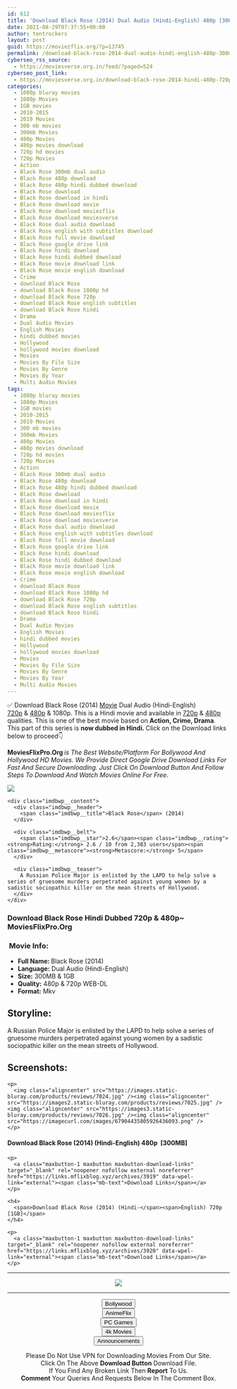 ```yaml
---
id: 612
title: 'Download Black Rose (2014) Dual Audio (Hindi-English) 480p [300MB] || 720p [1GBB]'
date: 2021-08-29T07:37:55+00:00
author: tentrockers
layout: post
guid: https://moviezflix.org/?p=13745
permalink: /download-black-rose-2014-dual-audio-hindi-english-480p-300mb-720p-1gbb/
cyberseo_rss_source:
  - https://moviesverse.org.in/feed/?paged=524
cyberseo_post_link:
  - https://moviesverse.org.in/download-black-rose-2014-hindi-480p-720p/
categories:
  - 1080p bluray movies
  - 1080p Movies
  - 1GB movies
  - 2010-2015
  - 2019 Movies
  - 300 mb movies
  - 300mb Movies
  - 480p Movies
  - 480p movies download
  - 720p hd movies
  - 720p Movies
  - Action
  - Black Rose 300mb dual audio
  - Black Rose 480p download
  - Black Rose 480p hindi dubbed download
  - Black Rose download
  - Black Rose download in hindi
  - Black Rose download movie
  - Black Rose download moviesflix
  - Black Rose download moviesverse
  - Black Rose dual audio download
  - Black Rose english with subtitles download
  - Black Rose full movie download
  - Black Rose google drive link
  - Black Rose hindi download
  - Black Rose hindi dubbed download
  - Black Rose movie download link
  - Black Rose movie english download
  - Crime
  - download Black Rose
  - download Black Rose 1080p hd
  - download Black Rose 720p
  - download Black Rose english subtitles
  - download Black Rose hindi
  - Drama
  - Dual Audio Movies
  - English Movies
  - hindi dubbed movies
  - Hollywood
  - hollywood movies download
  - Movies
  - Movies By File Size
  - Movies By Genre
  - Movies By Year
  - Multi Audio Movies
tags:
  - 1080p bluray movies
  - 1080p Movies
  - 1GB movies
  - 2010-2015
  - 2019 Movies
  - 300 mb movies
  - 300mb Movies
  - 480p Movies
  - 480p movies download
  - 720p hd movies
  - 720p Movies
  - Action
  - Black Rose 300mb dual audio
  - Black Rose 480p download
  - Black Rose 480p hindi dubbed download
  - Black Rose download
  - Black Rose download in hindi
  - Black Rose download movie
  - Black Rose download moviesflix
  - Black Rose download moviesverse
  - Black Rose dual audio download
  - Black Rose english with subtitles download
  - Black Rose full movie download
  - Black Rose google drive link
  - Black Rose hindi download
  - Black Rose hindi dubbed download
  - Black Rose movie download link
  - Black Rose movie english download
  - Crime
  - download Black Rose
  - download Black Rose 1080p hd
  - download Black Rose 720p
  - download Black Rose english subtitles
  - download Black Rose hindi
  - Drama
  - Dual Audio Movies
  - English Movies
  - hindi dubbed movies
  - Hollywood
  - hollywood movies download
  - Movies
  - Movies By File Size
  - Movies By Genre
  - Movies By Year
  - Multi Audio Movies
---
```

<div class="thecontent clearfix">
  <p>
    ✅ Download Black Rose (2014) <a href="https://moviesverse.org.in/category/movies/" data-wpel-link="internal">Movie</a> Dual Audio (Hindi-English) <a href="https://moviesverse.org.in/720p-movies/" data-wpel-link="internal">720p</a>&nbsp;&&nbsp;<a href="https://moviesverse.org.in/480p-movies/" data-wpel-link="internal">480p</a> & 1080p. This is a Hindi movie and available in <a href="https://moviesverse.org.in/720p-movies/" data-wpel-link="internal">720p</a>&nbsp;&&nbsp;<a href="https://moviesverse.org.in/480p-movies/" data-wpel-link="internal">480p</a> qualities. This is one of the best movie based on <strong>Action, Crime, Drama</strong>. This part of this series is <strong>now dubbed in <span>Hindi.&nbsp;</span></strong><span>Click on the Download links below to proceed👇</span>
  </p>
  
  <p>
    <strong><span>MoviesFlixPro.Org&nbsp;</span></strong><em>is The Best Website/Platform For Bollywood And Hollywood HD Movies. We Provide Direct Google Drive Download Links For Fast And Secure Downloading. Just Click On Download Button And Follow Steps To&nbsp;Download And Watch Movies Online For Free.</em>
  </p>
  
  <div class="imdbwp imdbwp--movie dark">
    <div class="imdbwp__thumb">
      <a class="imdbwp__link" target="_blank" title="Black Rose" href="https://www.imdb.com/title/tt3266724/" rel="nofollow external noopener noreferrer" data-wpel-link="external"><img class="imdbwp__img" src="https://m.media-amazon.com/images/M/MV5BY2JhOGZkMmMtNTEwNy00YWYyLWExMjAtZDY2YWZjMjgzMjNhXkEyXkFqcGdeQXVyMzQwMTY2Nzk@._V1_SX300.jpg" /></a>
    </div>
    
    <div class="imdbwp__content">
      <div class="imdbwp__header">
        <span class="imdbwp__title">Black Rose</span> (2014)
      </div>
      
      <div class="imdbwp__belt">
        <span class="imdbwp__star">2.6</span><span class="imdbwp__rating"><strong>Rating:</strong> 2.6 / 10 from 2,383 users</span><span class="imdbwp__metascore"><strong>Metascore:</strong> 5</span>
      </div>
      
      <div class="imdbwp__teaser">
        A Russian Police Major is enlisted by the LAPD to help solve a series of gruesome murders perpetrated against young women by a sadistic sociopathic killer on the mean streets of Hollywood.
      </div>
    </div>
  </div>
  
  <h3>
    <span>Download Black Rose Hindi Dubbed 720p & 480p~ MoviesFlixPro.Org</span>
  </h3>
  
  <h3>
    <span>&nbsp;Movie Info:&nbsp;</span>
  </h3>
  
  <ul>
    <li>
      <strong>Full Name: </strong>Black Rose (2014)
    </li>
    <li>
      <strong>Language:</strong> Dual Audio (Hindi-English)
    </li>
    <li>
      <strong>Size:</strong> 300MB & 1GB
    </li>
    <li>
      <strong>Quality:</strong> 480p & 720p WEB-DL
    </li>
    <li>
      <strong>Format:</strong>&nbsp;Mkv
    </li>
  </ul>
  
  <h2>
    <span>Storyline:</span>
  </h2>
  
  <p>
    A Russian Police Major is enlisted by the LAPD to help solve a series of gruesome murders perpetrated against young women by a sadistic sociopathic killer on the mean streets of Hollywood.
  </p>
  
  <div class="summary_text">
    <h2>
      <span>Screenshots:</span>
    </h2>
    
    <p>
      <img class="aligncenter" src="https://images.static-bluray.com/products/reviews/7024.jpg" /><img class="aligncenter" src="https://images2.static-bluray.com/products/reviews/7025.jpg" /><img class="aligncenter" src="https://images3.static-bluray.com/products/reviews/7026.jpg" /><img class="aligncenter" src="https://imagecurl.com/images/67904435805926436093.png" />
    </p>
  </div>
  
  <div class="inline canwrap">
    <h4>
      <span>Download Black Rose (2014) (Hindi-English) </span><span>480p&nbsp; [300MB]</span>
    </h4>
    
    <p>
      <a class="maxbutton-1 maxbutton maxbutton-download-links" target="_blank" rel="noopener nofollow external noreferrer" href="https://links.mflixblog.xyz/archives/3919" data-wpel-link="external"><span class="mb-text">Download Links</span></a>
    </p>
    
    <h4>
      <span>Download Black Rose (2014) (Hindi-</span><span>English) 720p [1GB]</span>
    </h4>
    
    <p>
      <a class="maxbutton-1 maxbutton maxbutton-download-links" target="_blank" rel="noopener nofollow external noreferrer" href="https://links.mflixblog.xyz/archives/3920" data-wpel-link="external"><span class="mb-text">Download Links</span></a>
    </p>
  </div>
</div>

<center>
  </p> 
  
  <hr />
  
  <p>
    <a href="http://gdrivepro.xyz/join.php" data-wpel-link="external" target="_blank" rel="nofollow external noopener noreferrer"><img src="https://i.imgur.com/FhMdWdW.png" /></a>
  </p>
  
  <hr />
  
  <p>
    <a href="https://dogemovies.xyz" target="_blank" data-wpel-link="external" rel="nofollow external noopener noreferrer"><button class="button button5">Bollywood</button></a><br /> <a href="https://animeflix.in" target="_blank" data-wpel-link="external" rel="nofollow external noopener noreferrer"><button class="button button5">AnimeFlix</button></a><br /> <a href="https://gamesflix.net/" target="_blank" data-wpel-link="external" rel="nofollow external noopener noreferrer"><button class="button button5">PC Games</button></a><br /> <a href="https://uhdmovies.in" target="_blank" data-wpel-link="external" rel="nofollow external noopener noreferrer"><button class="button button5">4k Movies</button></a><br /> <a href="https://moviesverse.org.in/announcements/" target="_blank" data-wpel-link="internal" rel="noopener"><button class="button button5">Announcements</button></a>
  </p>
  
  <div class="alert alert-danger">
    Please Do Not Use VPN for Downloading Movies From Our Site.
  </div>
  
  <div class="alert alert-success">
    Click On The Above <strong>Download Button</strong> Download File.
  </div>
  
  <div class="alert alert-warning">
    If You Find Any Broken Link Then <strong>Report</strong> To Us.
  </div>
  
  <div class="alert alert-info">
    <strong>Comment</strong> Your Queries And Requests Below In The Comment Box.
  </div>
  
  <p>
    </center>
  </p>